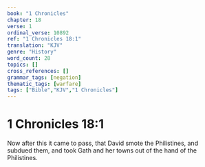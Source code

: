 ```yaml
---
book: "1 Chronicles"
chapter: 18
verse: 1
ordinal_verse: 10892
ref: "1 Chronicles 18:1"
translation: "KJV"
genre: "History"
word_count: 28
topics: []
cross_references: []
grammar_tags: [negation]
thematic_tags: [warfare]
tags: ["Bible","KJV","1 Chronicles"]
---
```


# 1 Chronicles 18:1

Now after this it came to pass, that David smote the Philistines, and subdued them, and took Gath and her towns out of the hand of the Philistines.
